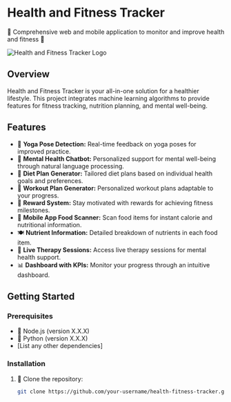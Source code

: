 # Health and Fitness Tracker

🌟 Comprehensive web and mobile application to monitor and improve health and fitness 🌟

![Health and Fitness Tracker Logo](C:\Users\ASUS\Desktop\fitzen-logo.jpg)

## Overview

Health and Fitness Tracker is your all-in-one solution for a healthier lifestyle. This project integrates machine learning algorithms to provide features for fitness tracking, nutrition planning, and mental well-being.

## Features

- 🧘 **Yoga Pose Detection:** Real-time feedback on yoga poses for improved practice.
- 🧠 **Mental Health Chatbot:** Personalized support for mental well-being through natural language processing.
- 🍏 **Diet Plan Generator:** Tailored diet plans based on individual health goals and preferences.
- 💪 **Workout Plan Generator:** Personalized workout plans adaptable to your progress.
- 🎉 **Reward System:** Stay motivated with rewards for achieving fitness milestones.
- 📱 **Mobile App Food Scanner:** Scan food items for instant calorie and nutritional information.
- 🍽️ **Nutrient Information:** Detailed breakdown of nutrients in each food item.
- 🌈 **Live Therapy Sessions:** Access live therapy sessions for mental health support.
- 📊 **Dashboard with KPIs:** Monitor your progress through an intuitive dashboard.

## Getting Started

### Prerequisites

- 🚀 Node.js (version X.X.X)
- 🐍 Python (version X.X.X)
- [List any other dependencies]

### Installation

1. 🔄 Clone the repository:
   ```bash
   git clone https://github.com/your-username/health-fitness-tracker.git
